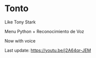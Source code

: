 # Tonto
Like Tony Stark

Menu Python + Reconocimiento de Voz 

Now with voice

Last update: https://youtu.be/j2A64qr-JEM
